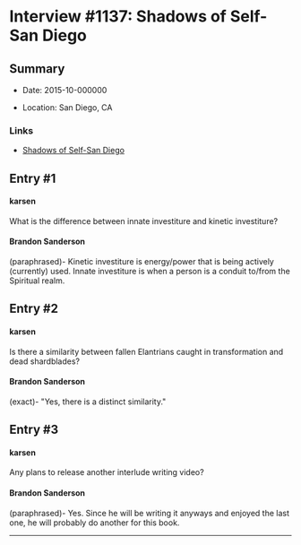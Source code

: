 # Interview #1137: Shadows of Self-San Diego

## Summary

- Date: 2015-10-000000

- Location: San Diego, CA

### Links

- [Shadows of Self-San Diego](http://www.17thshard.com/forum/topic/46249-shadows-of-self-tour-san-diego-edition/#entry337720)


## Entry #1

#### karsen

What is the difference between innate investiture and kinetic investiture?

#### Brandon Sanderson

(paraphrased)- Kinetic investiture is energy/power that is being actively (currently) used. Innate investiture is when a person is a conduit to/from the Spiritual realm.

## Entry #2

#### karsen

Is there a similarity between fallen Elantrians caught in transformation and dead shardblades?

#### Brandon Sanderson

(exact)- "Yes, there is a distinct similarity."

## Entry #3

#### karsen

Any plans to release another interlude writing video?

#### Brandon Sanderson

(paraphrased)- Yes. Since he will be writing it anyways and enjoyed the last one, he will probably do another for this book.


---

